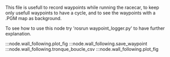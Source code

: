 This file is usefull to record waypoints while running the racecar, to keep only usefull waypoints to have a cycle, and to see the waypoints with a .PGM map as background.

To see how to use this node try 'rosrun waypoint_logger.py' to have further explanation.

:::node.wall_following.plot_fig
:::node.wall_following.save_waypoint
:::node.wall_following.tronque_boucle_csv
:::node.wall_following.plot_fig

